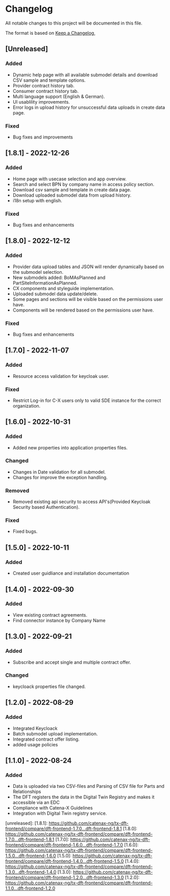 # Changelog

All notable changes to this project will be documented in this file.

The format is based on [Keep a Changelog](https://keepachangelog.com/en/1.0.0/),

## [Unreleased]

### Added

- Dynamic help page with all available submodel details and download CSV sample and template options.
- Provider contract history tab.
- Consumer contract history tab.
- Multi language support (English & German).
- UI usablility improvements.
- Error logs in upload history for unsuccessful data uploads in create data page.
### Fixed

- Bug fixes and improvements
## [1.8.1] - 2022-12-26

### Added

- Home page with usecase selection and app overview.
- Search and select BPN by company name in access policy section.
- Download csv sample and template in create data page.
- Download uploaded submodel data from upload history.
- i18n setup with english.

### Fixed

- Bug fixes and enhancements
## [1.8.0] - 2022-12-12

### Added

- Provider data upload tables and JSON will render dynamically based on the submodel selection.
- New submodels added: BoMAsPlanned and PartSiteInformationAsPlanned.
- CX components and styleguide implementation.
- Uploaded submodel data update/delete.
- Some pages and sections will be visible based on the permissions user have.
- Components will be rendered based on the permissions user have.

### Fixed

- Bug fixes and enhancements

## [1.7.0] - 2022-11-07

### Added

- Resource access validation for keycloak user.

### Fixed

- Restrict Log-in for C-X users only to valid SDE instance for the correct organization.

## [1.6.0] - 2022-10-31

### Added

- Added new properties into application properties files.

### Changed

- Changes in Date validation for all submodel.
- Changes for improve the exception handling.

### Removed

- Removed existing api security to access API's(Provided Keycloak Security based Authentication).

### Fixed

- Fixed bugs.

## [1.5.0] - 2022-10-11

### Added

- Created user guidliance and installation documentation

## [1.4.0] - 2022-09-30

### Added

- View existing contract agreements.
- Find connector instance by Company Name

## [1.3.0] - 2022-09-21

### Added

- Subscribe and accept single and multiple contract offer.

### Changed

- keycloack properties file changed.

## [1.2.0] - 2022-08-29

### Added

- Integrated Keycloack
- Batch submodel upload implementation.
- Integrated contract offer listing.
- added usage policies

## [1.1.0] - 2022-08-24

### Added

- Data is uploaded via two CSV-files and Parsing of CSV file for Parts and Relationships
- The DFT registers the data in the Digital Twin Registry and makes it accessible via an EDC
- Compliance with Catena-X Guidelines
- Integration with Digital Twin registry service.

[unreleased]:
[1.8.1]: https://github.com/catenax-ng/tx-dft-frontend/compare/dft-frontend-1.7.0...dft-frontend-1.8.1
[1.8.0]: https://github.com/catenax-ng/tx-dft-frontend/compare/dft-frontend-1.7.0...dft-frontend-1.8.1
[1.7.0]: https://github.com/catenax-ng/tx-dft-frontend/compare/dft-frontend-1.6.0...dft-frontend-1.7.0
[1.6.0]: https://github.com/catenax-ng/tx-dft-frontend/compare/dft-frontend-1.5.0...dft-frontend-1.6.0
[1.5.0]: https://github.com/catenax-ng/tx-dft-frontend/compare/dft-frontend-1.4.0...dft-frontend-1.5.0
[1.4.0]: https://github.com/catenax-ng/tx-dft-frontend/compare/dft-frontend-1.3.0...dft-frontend-1.4.0
[1.3.0]: https://github.com/catenax-ng/tx-dft-frontend/compare/dft-frontend-1.2.0...dft-frontend-1.3.0
[1.2.0]: https://github.com/catenax-ng/tx-dft-frontend/compare/dft-frontend-1.1.0...dft-frontend-1.2.0

